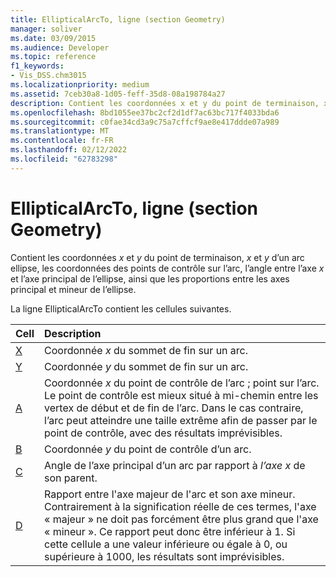 ```yaml
---
title: EllipticalArcTo, ligne (section Geometry)
manager: soliver
ms.date: 03/09/2015
ms.audience: Developer
ms.topic: reference
f1_keywords:
- Vis_DSS.chm3015
ms.localizationpriority: medium
ms.assetid: 7ceb30a8-1d05-feff-35d8-08a198784a27
description: Contient les coordonnées x et y du point de terminaison, x et y d’un arc ellipse, les coordonnées des points de contrôle sur l’arc, l’angle entre l’axe x et l’axe principal de l’ellipse, ainsi que les proportions entre les axes principal et mineur de l’ellipse.
ms.openlocfilehash: 8bd1055ee37bc2cf2d1df7ac63bc717f4033bda6
ms.sourcegitcommit: c0fae34cd3a9c75a7cffcf9ae8e417ddde07a989
ms.translationtype: MT
ms.contentlocale: fr-FR
ms.lasthandoff: 02/12/2022
ms.locfileid: "62783298"
---
```

# <a name="ellipticalarcto-row-geometry-section"></a>EllipticalArcTo, ligne (section Geometry)

Contient les coordonnées  *x*  et  *y*  du point de terminaison,  *x*  et  *y*  d’un arc ellipse, les coordonnées des points de contrôle sur l’arc, l’angle entre l’axe  *x*  et l’axe principal de l’ellipse, ainsi que les proportions entre les axes principal et mineur de l’ellipse. 
  
La ligne EllipticalArcTo contient les cellules suivantes.
  
|**Cell**|**Description**|
|:-----|:-----|
|[X](x-cell-geometry-section.md) <br/> |Coordonnée *x*  du sommet de fin sur un arc. |
|[Y](y-cell-geometry-section.md) <br/> |Coordonnée *y*  du sommet de fin sur un arc. |
|[A](a-cell-geometry-section.md) <br/> |Coordonnée *x*  du point de contrôle de l’arc ; point sur l’arc. Le point de contrôle est mieux situé à mi-chemin entre les vertex de début et de fin de l’arc. Dans le cas contraire, l’arc peut atteindre une taille extrême afin de passer par le point de contrôle, avec des résultats imprévisibles. |
|[B](b-cell-geometry-section.md) <br/> |Coordonnée *y*  du point de contrôle d’un arc. |
|[C](c-cell-geometry-section.md) <br/> |Angle de l’axe principal d’un arc par rapport à  *l’axe x*  de son parent. |
|[D](d-cell-geometry-section.md) <br/> |Rapport entre l'axe majeur de l'arc et son axe mineur. Contrairement à la signification réelle de ces termes, l'axe « majeur » ne doit pas forcément être plus grand que l'axe « mineur ». Ce rapport peut donc être inférieur à 1. Si cette cellule a une valeur inférieure ou égale à 0, ou supérieure à 1000, les résultats sont imprévisibles. |
   


